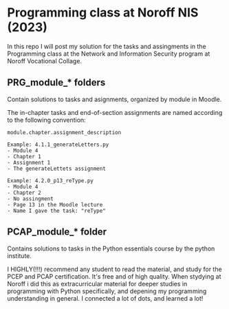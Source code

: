 # Programming class at Noroff NIS (2023)
In this repo I will post my solution for the tasks and assingments in the Programming 
class at the Network and Information Security program at Noroff Vocational Collage.


## PRG_module_* folders
Contain solutions to tasks and asignments, organized by module in Moodle.

The in-chapter tasks and end-of-section assignments are named according to the following convention:
```
module.chapter.assignment_description

Example: 4.1.1_generateLetters.py
- Module 4
- Chapter 1
- Assignment 1
- The generateLettets assignment

Example: 4.2.0_p13_reType.py
- Module 4
- Chapter 2
- No assingment
- Page 13 in the Moodle lecture
- Name I gave the task: "reType"
```


## PCAP_module_* folder
Contains solutions to tasks in the Python essentials course by the python institute.

I HIGHLY(!!!) recommend any student to read the material, and study for the PCEP and PCAP certification. It's free and of high quality. When stydying at Noroff i did this as extracurricular material for deeper studies in programming with Python specifically, and depening my programming understanding in general. I connected a lot of dots, and learned a lot!